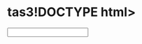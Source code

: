 # tas3!DOCTYPE html>
<html lang="en">
<head>
  <link rel="stylesheet" href="calculator.css">
  <style>
  

    
  </style>
  
  <title>KG Coding Calculator</title>
</head>
<body>
  <div id="calculator"> <input type="text" id="display" readonly>
    <div class="button-container">
    <button id="button" onclick=" currentDisplay =''
    
      document.querySelector('#display').value = currentDisplay
    ">c</button>
    <button id="button" onclick=" currentDisplay =currentDisplay + '1';
    
      document.querySelector('#display').value = currentDisplay
    ">1</button>
     <button id="button" onclick=" currentDisplay =currentDisplay + '2';
    
      document.querySelector('#display').value = currentDisplay
    ">2</button>
     <button id="button" onclick=" currentDisplay =currentDisplay + '+';
    
      document.querySelector('#display').value = currentDisplay
    ">+</button>
     <button id="button" onclick=" currentDisplay =currentDisplay + '3';
    
      document.querySelector('#display').value = currentDisplay
    ">3</button>
     <button id="button" onclick=" currentDisplay =currentDisplay + '4';
    
      document.querySelector('#display').value = currentDisplay
    ">4</button>
     <button id="button" onclick=" currentDisplay =currentDisplay + '-';
    
      document.querySelector('#display').value = currentDisplay
    ">-</button>
      <button id="button" onclick=" currentDisplay =currentDisplay + '5';
    
      document.querySelector('#display').value = currentDisplay
    ">5</button>
       <button id="button" onclick=" currentDisplay =currentDisplay + '6';
    
      document.querySelector('#display').value = currentDisplay
    ">6</button>
      <button id="button" onclick=" currentDisplay =currentDisplay + '*';
    
      document.querySelector('#display').value = currentDisplay
    ">*</button>
       <button id="button" onclick=" currentDisplay =currentDisplay + '7';
    
      document.querySelector('#display').value = currentDisplay
    ">7</button>
     <button id="button" onclick=" currentDisplay =currentDisplay + '8';
    
      document.querySelector('#display').value = currentDisplay
    ">8</button>
     <button id="button" onclick=" currentDisplay =currentDisplay + '/';
    
      document.querySelector('#display').value = currentDisplay
    ">/</button>
     <button id="button" onclick=" currentDisplay = eval( currentDisplay);
    
      document.querySelector('#display').value = currentDisplay
    ">=</button>
      <button id="button" onclick=" currentDisplay =currentDisplay + '9';
    
      document.querySelector('#display').value = currentDisplay
    ">9</button>
       <button id="button" onclick=" currentDisplay =currentDisplay + '0';
    
      document.querySelector('#display').value = currentDisplay
    ">0</button>
     <button id="button" onclick=" currentDisplay =currentDisplay + '.';
    
      document.querySelector('#display').value = currentDisplay
    ">.</button>
     </div>


    </div>

    <script>
      let currentDisplay = " "
      document.querySelector('#display').value = currentDisplay
    </script>
  
  
  
</body>
</html>
